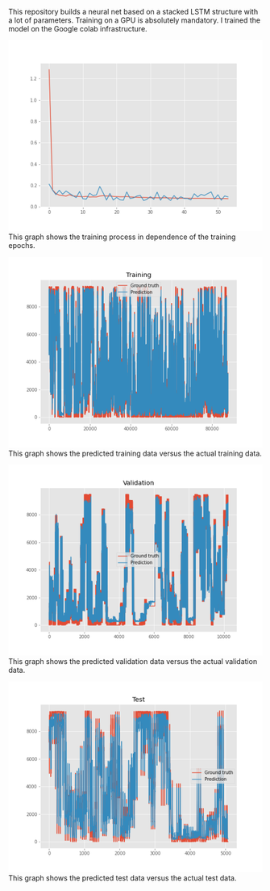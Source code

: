 This repository builds a neural net based on a stacked LSTM structure with a lot of parameters. 
Training on a GPU is absolutely mandatory. 
I trained the model on the Google colab infrastructure.

![alt text](training_process.png)
<br />This graph shows the training process in dependence of the training epochs.

![alt text](training_data_performance.png)
<br />This graph shows the predicted training data versus the actual training data.

![alt text](validation_data_performance.png)
<br />This graph shows the predicted validation data versus the actual validation data.

![alt text](test_data_performance.png)
<br />This graph shows the predicted test data versus the actual test data.

